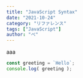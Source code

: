 ```yaml
---
title: "JavaScript Syntax"
date: "2021-10-24"
category: "リファレンス"
tags: ["JavaScript"]
author: "べ"
---
```


aaa
```javascript:title=hoge.js
const greeting = `Hello`;
console.log( greeting );
```
